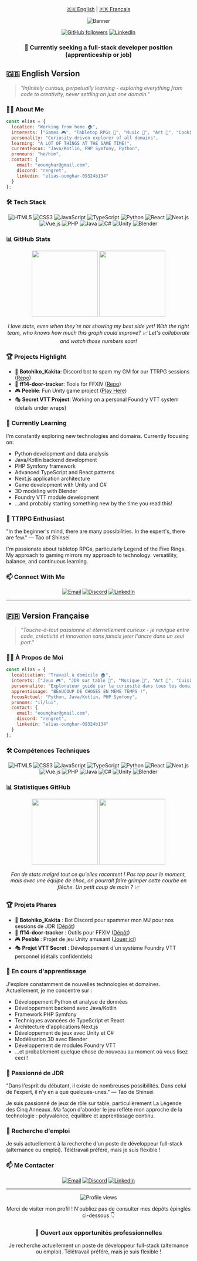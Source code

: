 <div align="center">
  <a href="#english">🇬🇧 English</a> |
  <a href="#french">🇫🇷 Français</a>
  
</div>


<div align="center">

  
  ![Banner](https://media.licdn.com/dms/image/v2/D4E16AQE1IJaTaOnZnA/profile-displaybackgroundimage-shrink_350_1400/profile-displaybackgroundimage-shrink_350_1400/0/1674730428575?e=1750291200&v=beta&t=f-y9_O2rsvy8Uhs_tRlKytyDcOthnlitw6fNjzf36RE)


  
  [![GitHub followers](https://img.shields.io/github/followers/Rengrouze?style=social)](https://github.com/Rengrouze)
  [![LinkedIn](https://img.shields.io/badge/LinkedIn-Connect-blue?style=social&logo=linkedin)](https://www.linkedin.com/in/elias-oumghar-09324b134/)
  
  ### 💼 Currently seeking a full-stack developer position (apprenticeship or job)
  
</div>

<a id="english"></a>
## 🇬🇧 English Version

> *"Infinitely curious, perpetually learning - exploring everything from code to creativity, never settling on just one domain."*

### 🧑‍💻 About Me

```javascript
const elias = {
  location: "Working from home 🏠",
  interests: ["Games 🎮", "Tabletop RPGs 🎲", "Music 🎵", "Art 🎨", "Cooking 🍳", "Tech 💻"],
  personality: "Curiosity-driven explorer of all domains",
  learning: "A LOT OF THINGS AT THE SAME TIME!",
  currentFocus: "Java/Kotlin, PHP Symfony, Python",
  pronouns: "he/him",
  contact: {
    email: "eoumghar@gmail.com",
    discord: "rengret",
    linkedin: "elias-oumghar-09324b134"
  }
};
```

### 🛠️ Tech Stack

<div align="center">
  
  ![HTML5](https://img.shields.io/badge/-HTML5-E34F26?style=flat-square&logo=html5&logoColor=white)
  ![CSS3](https://img.shields.io/badge/-CSS3-1572B6?style=flat-square&logo=css3)
  ![JavaScript](https://img.shields.io/badge/-JavaScript-F7DF1E?style=flat-square&logo=javascript&logoColor=black)
  ![TypeScript](https://img.shields.io/badge/-TypeScript-007ACC?style=flat-square&logo=typescript&logoColor=white)
  ![Python](https://img.shields.io/badge/-Python-3776AB?style=flat-square&logo=python&logoColor=white)
  ![React](https://img.shields.io/badge/-React-61DAFB?style=flat-square&logo=react&logoColor=black)
  ![Next.js](https://img.shields.io/badge/-Next.js-000000?style=flat-square&logo=next.js)
  ![Vue.js](https://img.shields.io/badge/-Vue.js-4FC08D?style=flat-square&logo=vue.js&logoColor=white)
  ![PHP](https://img.shields.io/badge/-PHP-777BB4?style=flat-square&logo=php&logoColor=white)
  ![Java](https://img.shields.io/badge/-Java-007396?style=flat-square&logo=java&logoColor=white)
  ![C#](https://img.shields.io/badge/-C%23-239120?style=flat-square&logo=c-sharp&logoColor=white)
  ![Unity](https://img.shields.io/badge/-Unity-000000?style=flat-square&logo=unity&logoColor=white)
  ![Blender](https://img.shields.io/badge/-Blender-F5792A?style=flat-square&logo=blender&logoColor=white)
  
</div>

### 📊 GitHub Stats

<div align="center">
  <img height="180em" src="https://github-readme-stats.vercel.app/api?username=Rengrouze&show_icons=true&theme=tokyonight&include_all_commits=true&count_private=true"/>
  <img height="180em" src="https://github-readme-stats.vercel.app/api/top-langs/?username=Rengrouze&layout=compact&langs_count=7&theme=tokyonight"/>
  
  <p><em>I love stats, even when they're not showing my best side yet! With the right team, who knows how much this graph could improve? 📈 Let's collaborate and watch those numbers soar!</em></p>
</div>



### 🏆 Projects Highlight

- 🤖 **Botohiko_Kakita**: Discord bot to spam my GM for our TTRPG sessions ([Repo](https://github.com/Rengrouze/Botohiko_Kakita))
- 🚪 **ff14-door-tracker**: Tools for FFXIV ([Repo](https://github.com/Rengrouze/ff14-door-tracker))
- 🎮 **Peeble**: Fun Unity game project ([Play Here](https://play.unity.com/en/games/e1541874-7a07-449d-866e-a06cf460ff2f/build))
- 🎭 **Secret VTT Project**: Working on a personal Foundry VTT system (details under wraps)

### 🌱 Currently Learning

I'm constantly exploring new technologies and domains. Currently focusing on:
- Python development and data analysis
- Java/Kotlin backend development
- PHP Symfony framework
- Advanced TypeScript and React patterns
- Next.js application architecture
- Game development with Unity and C#
- 3D modeling with Blender
- Foundry VTT module development
- ...and probably starting something new by the time you read this!

### 🎲 TTRPG Enthusiast

"In the beginner's mind, there are many possibilities. In the expert's, there are few." — Tao of Shinsei

I'm passionate about tabletop RPGs, particularly Legend of the Five Rings. My approach to gaming mirrors my approach to technology: versatility, balance, and continuous learning.

### 📫 Connect With Me

<div align="center">
  
[![Email](https://img.shields.io/badge/Email-eoumghar@gmail.com-D14836?style=for-the-badge&logo=gmail&logoColor=white)](mailto:eoumghar@gmail.com)
[![Discord](https://img.shields.io/badge/Discord-rengret-7289DA?style=for-the-badge&logo=discord&logoColor=white)](https://discord.com/users/rengret)
[![LinkedIn](https://img.shields.io/badge/LinkedIn-Connect-0077B5?style=for-the-badge&logo=linkedin&logoColor=white)](https://www.linkedin.com/in/elias-oumghar-09324b134/)
  
</div>

---

<a id="french"></a>
## 🇫🇷 Version Française

> *"Touche-à-tout passionné et éternellement curieux - je navigue entre code, créativité et innovation sans jamais jeter l'ancre dans un seul port."*

### 🧑‍💻 À Propos de Moi

```javascript
const elias = {
  localisation: "Travail à domicile 🏠",
  interets: ["Jeux 🎮", "JDR sur table 🎲", "Musique 🎵", "Art 🎨", "Cuisine 🍳", "Technologie 💻"],
  personnalite: "Explorateur guidé par la curiosité dans tous les domaines",
  apprentissage: "BEAUCOUP DE CHOSES EN MÊME TEMPS !",
  focusActuel: "Python, Java/Kotlin, PHP Symfony",
  pronoms: "il/lui",
  contact: {
    email: "eoumghar@gmail.com",
    discord: "rengret",
    linkedin: "elias-oumghar-09324b134"
  }
};
```

### 🛠️ Compétences Techniques

<div align="center">
  
  ![HTML5](https://img.shields.io/badge/-HTML5-E34F26?style=flat-square&logo=html5&logoColor=white)
  ![CSS3](https://img.shields.io/badge/-CSS3-1572B6?style=flat-square&logo=css3)
  ![JavaScript](https://img.shields.io/badge/-JavaScript-F7DF1E?style=flat-square&logo=javascript&logoColor=black)
  ![TypeScript](https://img.shields.io/badge/-TypeScript-007ACC?style=flat-square&logo=typescript&logoColor=white)
  ![Python](https://img.shields.io/badge/-Python-3776AB?style=flat-square&logo=python&logoColor=white)
  ![React](https://img.shields.io/badge/-React-61DAFB?style=flat-square&logo=react&logoColor=black)
  ![Next.js](https://img.shields.io/badge/-Next.js-000000?style=flat-square&logo=next.js)
  ![Vue.js](https://img.shields.io/badge/-Vue.js-4FC08D?style=flat-square&logo=vue.js&logoColor=white)
  ![PHP](https://img.shields.io/badge/-PHP-777BB4?style=flat-square&logo=php&logoColor=white)
  ![Java](https://img.shields.io/badge/-Java-007396?style=flat-square&logo=java&logoColor=white)
  ![C#](https://img.shields.io/badge/-C%23-239120?style=flat-square&logo=c-sharp&logoColor=white)
  ![Unity](https://img.shields.io/badge/-Unity-000000?style=flat-square&logo=unity&logoColor=white)
  ![Blender](https://img.shields.io/badge/-Blender-F5792A?style=flat-square&logo=blender&logoColor=white)
  
</div>

### 📊 Statistiques GitHub

<div align="center">
  <img height="180em" src="https://github-readme-stats.vercel.app/api?username=Rengrouze&show_icons=true&theme=tokyonight&include_all_commits=true&count_private=true"/>
  <img height="180em" src="https://github-readme-stats.vercel.app/api/top-langs/?username=Rengrouze&layout=compact&langs_count=7&theme=tokyonight"/>
  
  <p><em>Fan de stats malgré tout ce qu'elles racontent ! Pas top pour le moment, mais avec une équipe de choc, on pourrait faire grimper cette courbe en flèche. Un petit coup de main ? 📈</em></p>
</div>



### 🏆 Projets Phares

- 🤖 **Botohiko_Kakita** : Bot Discord pour spammer mon MJ pour nos sessions de JDR ([Dépôt](https://github.com/Rengrouze/Botohiko_Kakita))
- 🚪 **ff14-door-tracker** : Outils pour FFXIV ([Dépôt](https://github.com/Rengrouze/ff14-door-tracker))
- 🎮 **Peeble** : Projet de jeu Unity amusant ([Jouer ici](https://play.unity.com/en/games/e1541874-7a07-449d-866e-a06cf460ff2f/build))
- 🎭 **Projet VTT Secret** : Développement d'un système Foundry VTT personnel (détails confidentiels)


### 🌱 En cours d'apprentissage

J'explore constamment de nouvelles technologies et domaines. Actuellement, je me concentre sur :
- Développement Python et analyse de données
- Développement backend avec Java/Kotlin
- Framework PHP Symfony
- Techniques avancées de TypeScript et React
- Architecture d'applications Next.js
- Développement de jeux avec Unity et C#
- Modélisation 3D avec Blender
- Développement de modules Foundry VTT
- ...et probablement quelque chose de nouveau au moment où vous lisez ceci !

### 🎲 Passionné de JDR

"Dans l'esprit du débutant, il existe de nombreuses possibilités. Dans celui de l'expert, il n'y en a que quelques-unes." — Tao de Shinsei

Je suis passionné de jeux de rôle sur table, particulièrement La Légende des Cinq Anneaux. Ma façon d'aborder le jeu reflète mon approche de la technologie : polyvalence, équilibre et apprentissage continu.

### 💼 Recherche d'emploi

Je suis actuellement à la recherche d'un poste de développeur full-stack (alternance ou emploi). Télétravail préféré, mais je suis flexible !

### 📫 Me Contacter

<div align="center">
  
[![Email](https://img.shields.io/badge/Email-eoumghar@gmail.com-D14836?style=for-the-badge&logo=gmail&logoColor=white)](mailto:eoumghar@gmail.com)
[![Discord](https://img.shields.io/badge/Discord-rengret-7289DA?style=for-the-badge&logo=discord&logoColor=white)](https://discord.com/users/rengret)
[![LinkedIn](https://img.shields.io/badge/LinkedIn-Connecter-0077B5?style=for-the-badge&logo=linkedin&logoColor=white)](https://www.linkedin.com/in/elias-oumghar-09324b134/)
  
</div>

---

<div align="center">
  <img src="https://komarev.com/ghpvc/?username=Rengrouze&color=blue" alt="Profile views"/>
  <p>Merci de visiter mon profil ! N'oubliez pas de consulter mes dépôts épinglés ci-dessous 👇</p>
  
  <h3>💼 Ouvert aux opportunités professionnelles</h3>
  <p>Je recherche actuellement un poste de développeur full-stack (alternance ou emploi). Télétravail préféré, mais je suis flexible !</p>
</div>

